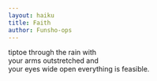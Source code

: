 ```yaml
---
layout: haiku
title: Faith
author: Funsho-ops
---
```



tiptoe through the rain with <br> 
your arms outstretched and <br>
your eyes wide open everything is feasible.
